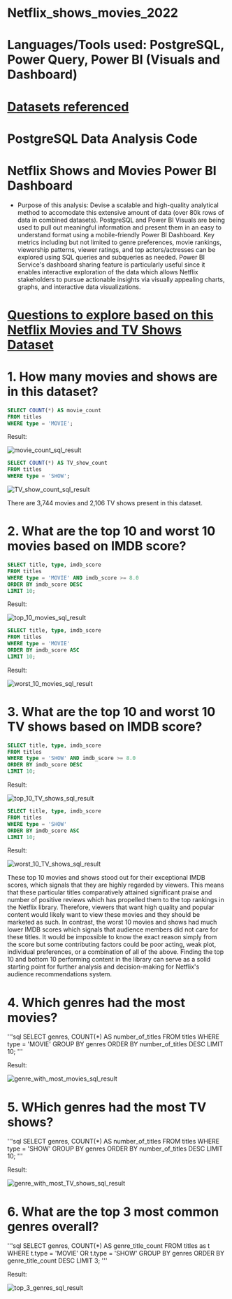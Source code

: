 # **Netflix_shows_movies_2022**

# **Languages/Tools used**: PostgreSQL, Power Query, Power BI (Visuals and Dashboard) 
# [Datasets referenced](https://www.kaggle.com/datasets/victorsoeiro/netflix-tv-shows-and-movies?select=titles.csv)
# PostgreSQL Data Analysis Code
# Netflix Shows and Movies Power BI Dashboard 

* Purpose of this analysis: Devise a scalable and high-quality analytical method to accomodate this extensive amount of data (over 80k rows of data in combined datasets). PostgreSQL and Power BI Visuals are being used to pull out meaningful information and present them in an easy to understand format using a mobile-friendly Power BI Dashboard. Key metrics including but not limited to genre preferences, movie rankings, viewership patterns, viewer ratings, and top actors/actresses can be explored using SQL queries and subqueries as needed. Power BI Service's dashboard sharing feature is particularly useful since it enables interactive exploration of the data which allows Netflix stakeholders to pursue actionable insights via visually appealing charts, graphs, and interactive data visualizations.

# <ins> Questions to explore based on this Netflix Movies and TV Shows Dataset  </ins>

# 1. How many movies and shows are in this dataset?
```sql 
SELECT COUNT(*) AS movie_count
FROM titles
WHERE type = 'MOVIE';
```

Result: 

![movie_count_sql_result](https://github.com/user-attachments/assets/5caf77f0-ab3a-43ca-a4ac-1f586ba59ccd)

```sql 
SELECT COUNT(*) AS TV_show_count
FROM titles
WHERE type = 'SHOW';
```

![TV_show_count_sql_result](https://github.com/user-attachments/assets/4e352ae8-1534-4a63-b208-28130eecb67a)

There are 3,744 movies and 2,106 TV shows present in this dataset. 

# 2. What are the top 10 and worst 10 movies based on IMDB score?

```sql 
SELECT title, type, imdb_score
FROM titles
WHERE type = 'MOVIE' AND imdb_score >= 8.0
ORDER BY imdb_score DESC
LIMIT 10;
```

Result: 

![top_10_movies_sql_result](https://github.com/user-attachments/assets/61339d08-79b7-4174-badc-96aede118b8c)

```sql 
SELECT title, type, imdb_score
FROM titles
WHERE type = 'MOVIE'
ORDER BY imdb_score ASC
LIMIT 10;
```

Result:

![worst_10_movies_sql_result](https://github.com/user-attachments/assets/9fbabaf1-0c09-4d7d-999f-42c20b455639)

# 3. What are the top 10 and worst 10 TV shows based on IMDB score?

```sql 
SELECT title, type, imdb_score
FROM titles
WHERE type = 'SHOW' AND imdb_score >= 8.0
ORDER BY imdb_score DESC
LIMIT 10;
```

Result:

![top_10_TV_shows_sql_result](https://github.com/user-attachments/assets/25f8bc9a-317e-4032-bd47-5f9d8bb9fec2)

```sql 
SELECT title, type, imdb_score
FROM titles
WHERE type = 'SHOW'
ORDER BY imdb_score ASC
LIMIT 10;
```

Result:

![worst_10_TV_shows_sql_result](https://github.com/user-attachments/assets/a7c3fd57-30b4-4176-b84a-e58f204d1420)

These top 10 movies and shows stood out for their exceptional IMDB scores, which signals that they are highly regarded by viewers. This means that these particular titles comparatively attained significant praise and number of positive reviews which has propelled them to the top rankings in the Netflix library. Therefore, viewers that want high quality and popular content would likely want to view these movies and they should be marketed as such. In contrast, the worst 10 movies and shows had much lower IMDB scores which signals that audience members did not care for these titles. It would be impossible to know the exact reason simply from the score but some contributing factors could be poor acting, weak plot, individual preferences, or a combination of all of the above. Finding the top 10 and bottom 10 performing content in the library can serve as a solid starting point for further analysis and decision-making for Netflix's audience recommendations system.

# 4. Which genres had the most movies? 

'''sql
SELECT genres, 
COUNT(*) AS number_of_titles
FROM titles 
WHERE type = 'MOVIE'
GROUP BY genres
ORDER BY number_of_titles DESC
LIMIT 10;
'''

Result:

![genre_with_most_movies_sql_result](https://github.com/user-attachments/assets/477f57c7-7bb9-4318-8ffa-5232798a722a)

# 5. WHich genres had the most TV shows?

'''sql
SELECT genres, 
COUNT(*) AS number_of_titles
FROM titles 
WHERE type = 'SHOW'
GROUP BY genres
ORDER BY number_of_titles DESC
LIMIT 10;
'''

Result:

![genre_with_most_TV_shows_sql_result](https://github.com/user-attachments/assets/dddd06f0-2e3d-4d0b-8832-c7892be200f2)

# 6. What are the top 3 most common genres overall?

'''sql
SELECT genres, 
COUNT(*) AS genre_title_count
FROM titles as t 
WHERE t.type = 'MOVIE' OR t.type = 'SHOW'
GROUP BY genres
ORDER BY genre_title_count DESC
LIMIT 3;
'''

Result:

![top_3_genres_sql_result](https://github.com/user-attachments/assets/1600fa27-f26d-4b2e-b142-2525bb222a98)

